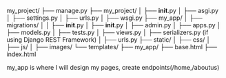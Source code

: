 my_project/
├── manage.py
├── my_project/
│   ├── __init__.py
│   ├── asgi.py
│   ├── settings.py
│   ├── urls.py
│   ├── wsgi.py
├── my_app/
│   ├── migrations/
│   │   ├── __init__.py
│   ├── __init__.py
│   ├── admin.py
│   ├── apps.py
│   ├── models.py
│   ├── tests.py
│   ├── views.py
│   ├── serializers.py (if using Django REST Framework)
│   ├── urls.py
├── static/
│   ├── css/
│   ├── js/
│   ├── images/
└── templates/
    ├── my_app/
        ├── base.html
        ├── index.html



my_app is where I will design my pages, create endpoints(/home,/aboutus)